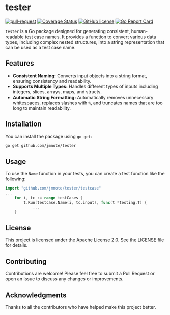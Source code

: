 # tester

[![pull-request](https://github.com/jmnote/tester/actions/workflows/pull-request.yml/badge.svg)](https://github.com/jmnote/tester/actions/workflows/pull-request.yml)
[![Coverage Status](https://coveralls.io/repos/github/jmnote/tester/badge.svg?branch=main)](https://coveralls.io/github/jmnote/tester?branch=main)
[![GitHub license](https://img.shields.io/github/license/jmnote/tester.svg)](https://github.com/jmnote/tester/blob/main/LICENSE)
[![Go Report Card](https://goreportcard.com/badge/github.com/jmnote/tester)](https://goreportcard.com/report/github.com/jmnote/tester)

`tester` is a Go package designed for generating consistent, human-readable test case names. It provides a function to convert various data types, including complex nested structures, into a string representation that can be used as a test case name.

## Features

- **Consistent Naming:** Converts input objects into a string format, ensuring consistency and readability.
- **Supports Multiple Types:** Handles different types of inputs including integers, slices, arrays, maps, and structs.
- **Automatic String Formatting:** Automatically removes unnecessary whitespaces, replaces slashes with `%`, and truncates names that are too long to maintain readability.

## Installation

You can install the package using `go get`:

```bash
go get github.com/jmnote/tester
```

## Usage

To use the `Name` function in your tests, you can create a test function like the following:

```go
import "github.com/jmnote/tester/testcase"
...
	for i, tc := range testCases {
		t.Run(testcase.Name(i, tc.input), func(t *testing.T) {
			...
	}
```

## License

This project is licensed under the Apache License 2.0. See the [LICENSE](LICENSE) file for details.

## Contributing

Contributions are welcome! Please feel free to submit a Pull Request or open an Issue to discuss any changes or improvements.

## Acknowledgments

Thanks to all the contributors who have helped make this project better.

